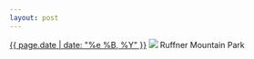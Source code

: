 ```yaml
---
layout: post
---
```


<p>
  <time><a href="/410">{{ page.date | date: "%e %B, %Y" }}</a></time>
  <a href="/410"><img src="{{ site.assets_url }}/410.jpg"/></a>
  <span>Ruffner Mountain Park</span>
</p>
